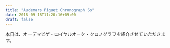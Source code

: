 ```yaml
---
title: "Audemars Piguet Chronograph Ss"
date: 2018-09-18T11:20:16+09:00
draft: false
---
```


本日は、オーデマピゲ・ロイヤルオーク・クロノグラフを紹介させていただきます。
